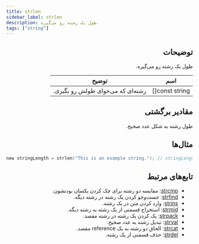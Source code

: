 ```yaml
---
title: strlen
sidebar_label: strlen
description: طول یک رشته رو می‌گیره.
tags: ["string"]
---
```


<LowercaseNote />

<div dir="rtl" style={{ textAlign: "right" }}>

## توضیحات

طول یک رشته رو می‌گیره.

| اسم           | توضیح                      |
| -------------- | -------------------------------- |
| const string[] | رشته‌ای که می‌خوای طولش رو بگیری. |

## مقادیر برگشتی

طول رشته به شکل عدد صحیح.

## مثال‌ها

</div>

```c
new stringLength = strlen("This is an example string."); // stringLength حالا 26 میشه
```

<div dir="rtl" style={{ textAlign: "right" }}>

## تابع‌های مرتبط

- [strcmp](strcmp): مقایسه دو رشته برای چک کردن یکسان بودنشون.
- [strfind](strfind): جست‌وجو کردن یک رشته در رشته دیگه.
- [strins](strins): وارد کردن متن در یک رشته.
- [strmid](strmid): استخراج قسمتی از یک رشته به رشته دیگه.
- [strpack](strpack): پک کردن یک رشته در رشته مقصد.
- [strval](strval): تبدیل رشته به عدد صحیح.
- [strcat](strcat): الحاق دو رشته به یک reference مقصد.
- [strdel](strdel): حذف قسمتی از یک رشته.

</div>